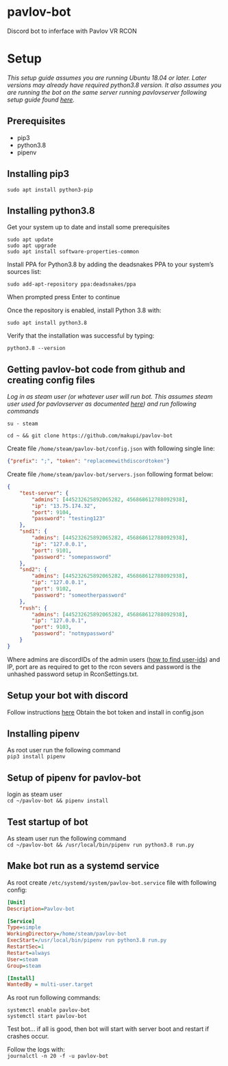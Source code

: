 # pavlov-bot
Discord bot to inferface with Pavlov VR RCON


# Setup
*This setup guide assumes you are running Ubuntu 18.04 or later. Later versions may already have required python3.8 version. It also assumes you are running the bot on the same server running pavlovserver following setup guide found [here](http://wiki.pavlov-vr.com/index.php?title=Dedicated_server).*

## Prerequisites
- pip3    
- python3.8    
- pipenv

## Installing pip3
`sudo apt install python3-pip`

## Installing python3.8
Get your system up to date and install some prerequisites 
```
sudo apt update
sudo apt upgrade
sudo apt install software-properties-common
```

Install PPA for Python3.8 by adding the deadsnakes PPA to your system’s sources list:

```
sudo add-apt-repository ppa:deadsnakes/ppa
```
When prompted press Enter to continue

Once the repository is enabled, install Python 3.8 with:

```
sudo apt install python3.8
```

Verify that the installation was successful by typing:
```
python3.8 --version
```

## Getting pavlov-bot code from github and creating config files
*Log in as steam user (or whatever user will run bot. This assumes steam user used for pavlovserver as documented [here](http://wiki.pavlov-vr.com/index.php?title=Dedicated_server)) and run following commands*


```
su - steam 

cd ~ && git clone https://github.com/makupi/pavlov-bot
```
Create file `/home/steam/pavlov-bot/config.json` with following single line:
```json
{"prefix": ";", "token": "replacemewithdiscordtoken"}
```

Create file `/home/steam/pavlov-bot/servers.json` following format below:
```json
{
    "test-server": {
        "admins": [445232625892065282, 456868612788092938],
        "ip": "13.75.174.32",
        "port": 9104,
        "password": "testing123"
    },
    "snd1": {
        "admins": [445232625892065282, 456868612788092938],
        "ip": "127.0.0.1",
        "port": 9101,
        "password": "somepassword"
    },
    "snd2": {
        "admins": [445232625892065282, 456868612788092938],
        "ip": "127.0.0.1",
        "port": 9102,
        "password": "someotherpassword"
    },
    "rush": {
        "admins": [445232625892065282, 456868612788092938],
        "ip": "127.0.0.1",
        "port": 9103,
        "password": "notmypassword"
    }
}
```

Where admins are discordIDs of the admin users ([how to find user-ids](https://support.discord.com/hc/en-us/articles/206346498-Where-can-I-find-my-User-Server-Message-ID-)) and IP, port are as required to get to the rcon severs and password is the unhashed password setup in RconSettings.txt.


## Setup your bot with discord
Follow instructions [here](https://discordpy.readthedocs.io/en/latest/discord.html#)
Obtain the bot token and install in config.json

## Installing pipenv
As root user run the following command    
`pip3 install pipenv`

## Setup of pipenv for pavlov-bot
login as steam user    
`cd ~/pavlov-bot && pipenv install`

## Test startup of bot
As steam user run the following command    
`cd ~/pavlov-bot && /usr/local/bin/pipenv run python3.8 run.py`

## Make bot run as a systemd service
As root create `/etc/systemd/system/pavlov-bot.service` file with following config:

```ini
[Unit]
Description=Pavlov-bot

[Service]
Type=simple
WorkingDirectory=/home/steam/pavlov-bot
ExecStart=/usr/local/bin/pipenv run python3.8 run.py
RestartSec=1
Restart=always
User=steam
Group=steam

[Install]
WantedBy = multi-user.target
```

As root run following commands:
```
systemctl enable pavlov-bot
systemctl start pavlov-bot
```

Test bot... if all is good, then bot will start with server boot and restart if crashes occur. 

Follow the logs with:    
`journalctl -n 20 -f -u pavlov-bot`
